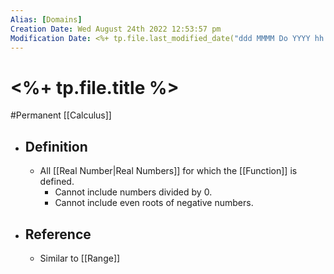 ```yaml
---
Alias: [Domains]
Creation Date: Wed August 24th 2022 12:53:57 pm 
Modification Date: <%+ tp.file.last_modified_date("ddd MMMM Do YYYY hh:mm:ss a") %>
---
```

# <%+ tp.file.title %>
#Permanent [[Calculus]]

- ## Definition
	- All [[Real Number|Real Numbers]] for which the [[Function]] is defined.
		- Cannot include numbers divided by 0.
		- Cannot include even roots of negative numbers.
- ## Reference
	- Similar to [[Range]]